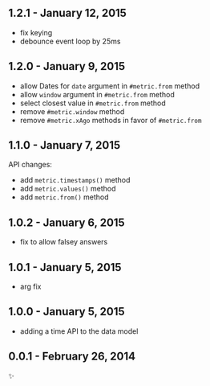 
1.2.1 - January 12, 2015
-------------------------
- fix keying
- debounce event loop by 25ms

1.2.0 - January 9, 2015
-------------------------
- allow Dates for `date` argument in `#metric.from` method
- allow  `window` argument in `#metric.from` method
- select closest value in `#metric.from` method
- remove `#metric.window` method
- remove `#metric.xAgo` methods in favor of `#metric.from`

1.1.0 - January 7, 2015
-------------------------
API changes: 
- add `metric.timestamps()` method
- add `metric.values()` method
- add `metric.from()` method

1.0.2 - January 6, 2015
-------------------------
- fix to allow falsey answers

1.0.1 - January 5, 2015
-------------------------
- arg fix

1.0.0 - January 5, 2015
-------------------------
- adding a time API to the data model

0.0.1 - February 26, 2014
-------------------------
:sparkles:
